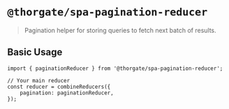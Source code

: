 # `@thorgate/spa-pagination-reducer`

> Pagination helper for storing queries to fetch next batch of results.


## Basic Usage

```
import { paginationReducer } from '@thorgate/spa-pagination-reducer';

// Your main reducer
const reducer = combineReducers({
    pagination: paginationReducer,
});
```
